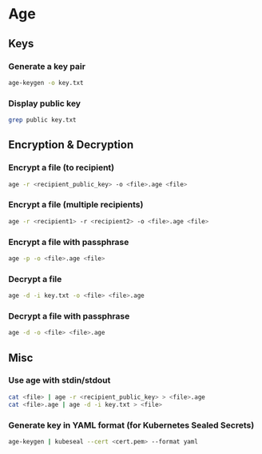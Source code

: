 # Age

## Keys

### Generate a key pair

```sh
age-keygen -o key.txt
```

### Display public key

```sh
grep public key.txt
```

## Encryption & Decryption

### Encrypt a file (to recipient)

```sh
age -r <recipient_public_key> -o <file>.age <file>
```

### Encrypt a file (multiple recipients)

```sh
age -r <recipient1> -r <recipient2> -o <file>.age <file>
```

### Encrypt a file with passphrase

```sh
age -p -o <file>.age <file>
```

### Decrypt a file

```sh
age -d -i key.txt -o <file> <file>.age
```

### Decrypt a file with passphrase

```sh
age -d -o <file> <file>.age
```

## Misc

### Use age with stdin/stdout

```sh
cat <file> | age -r <recipient_public_key> > <file>.age
cat <file>.age | age -d -i key.txt > <file>
```

### Generate key in YAML format (for Kubernetes Sealed Secrets)

```sh
age-keygen | kubeseal --cert <cert.pem> --format yaml
```
